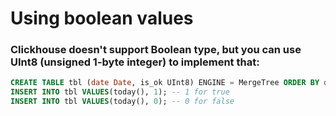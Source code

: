 # Using boolean values

### Clickhouse doesn't support Boolean type, but you can use UInt8 (unsigned 1-byte integer) to implement that:

```sql
CREATE TABLE tbl (date Date, is_ok UInt8) ENGINE = MergeTree ORDER BY date;
INSERT INTO tbl VALUES(today(), 1); -- 1 for true
INSERT INTO tbl VALUES(today(), 0); -- 0 for false
```



